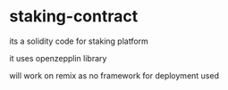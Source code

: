 # staking-contract

its a solidity code for staking platform 

it uses openzepplin library

will work on remix as no framework for deployment used
